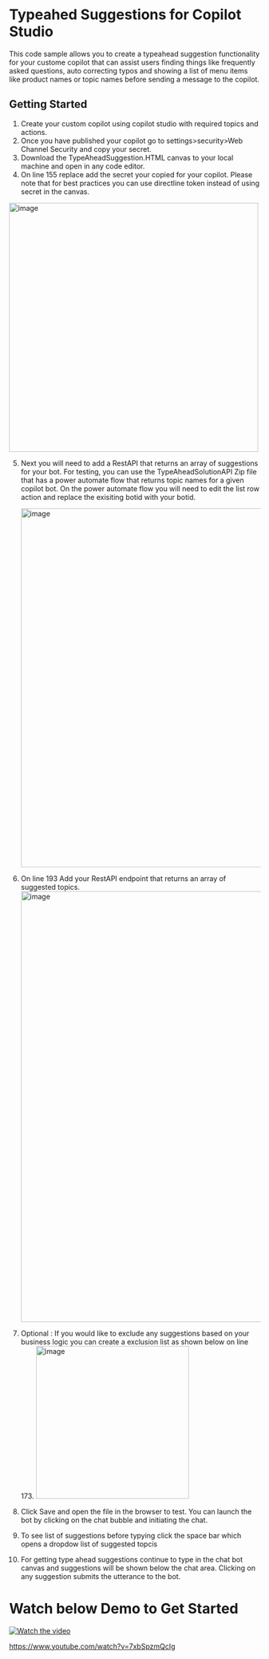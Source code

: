 # Typeahed Suggestions for Copilot Studio 
This code sample allows you to create a typeahead suggestion functionality for your custome copilot that can assist users finding things like frequently asked questions, auto correcting typos and showing a list of menu items like product names or topic names before sending a message to the copilot.



## Getting Started

1. Create your custom copilot using copilot studio with required topics and actions.
2. Once you have published your copilot go to settings>security>Web Channel Security and copy your secret.
3. Download the TypeAheadSuggestion.HTML canvas to your local machine and open in any code editor.
4. On line 155 replace add the secret your copied for your copilot. Please note that for best practices you can use directline token instead of using secret in the canvas.
<img width="499" alt="image" src="https://github.com/user-attachments/assets/0132ca26-3222-47be-8fc4-0165f333044c">

5. Next you will need to add a RestAPI that returns an array of suggestions for your bot. For testing, you can use the TypeAheadSolutionAPI Zip file that has a power automate flow that returns topic names for a given copilot bot. On the power automate flow you will need to edit the list row action and replace the exisiting botid with your botid.

   <img width="719" alt="image" src="https://github.com/user-attachments/assets/bf30bca8-83a0-4039-ae5c-9b1f0ae9c403">


7. On line 193 Add your RestAPI endpoint that returns an array of suggested topics.
   <img width="863" alt="image" src="https://github.com/user-attachments/assets/3263019e-db5a-46ba-8c96-72179df506a9">
   
8. Optional : If you would like to exclude any suggestions based on your business logic you can create a exclusion list as shown below on line 173.
   <img width="306" alt="image" src="https://github.com/user-attachments/assets/c7abb501-e3f4-4e67-a6d4-c7852fadca4a">
   
9. Click Save and open the file in the browser to test. You can launch the bot by clicking on the chat bubble and initiating the chat.

10. To see list of suggestions before typying click the space bar which opens a dropdow list of suggested topcis
    
11. For getting type ahead suggestions continue to type in the chat bot canvas and suggestions will be shown below the chat area. Clicking on any suggestion submits the utterance to the bot.

# Watch below Demo to Get Started

[![Watch the video](https://th.bing.com/th/id/OIP.9k6Gz3sbmi5b8r6YxTSG-QHaEK?w=289&h=180&c=7&r=0&o=5&dpr=1.5&pid=1.7
)](https://www.youtube.com/watch?v=7xbSpzmQcIg)

https://www.youtube.com/watch?v=7xbSpzmQcIg



   
